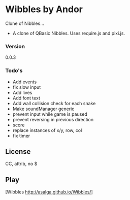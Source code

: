 # Wibbles by Andor

Clone of Nibbles...

- A clone of QBasic Nibbles. Uses require.js and pixi.js.

### Version
0.0.3

### Todo's
 - Add events
 - fix slow input
 - Add lives
 - Add font text
 - Add wall collision check for each snake
 - Make soundManager generic
 - prevent input while game is paused
 - prevent reversing in previous direction
 - score
 - replace instances of x/y, row, col
 - fix timer

## License
  CC, attrib, no $

## Play
[Wibbles http://asalga.github.io/Wibbles/]
